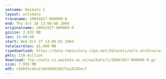 ```yaml
---
setname: Waikato I
layout: witsdata
tracename: 20041027-000000-0
end: Thu Oct 28 13:00:00 2004
originalname: 20041027-000000-0
gzsize: 2,832 MB
len: 24:00:00
start: Wed Oct 27 13:00:01 2004
totalwirelen: 45,600 MB
ripedownload: https://data-repository.ripe.net/datasets/wits-archive/waikato/1/20041027-000000-0.gz
pkts: 110 million
download: ftp://wits.cs.waikato.ac.nz/waikato/1/20041027-000000-0.gz
size: 7,959 MB
md5: c04b55cdea118e56082d675a142d2ecf
---
```

